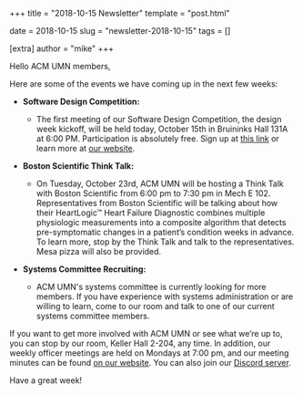 +++
title = "2018-10-15 Newsletter"
template = "post.html"

date = 2018-10-15
slug = "newsletter-2018-10-15"
tags = []

[extra]
author = "mike"
+++

<!-- more -->

Hello ACM UMN members,

Here are some of the events we have coming up in the next few weeks:
 
 - **Software Design Competition:**
   - The first meeting of our Software Design Competition, the design week kickoff, will be held today, October 15th in Bruininks Hall 131A at 6:00 PM. Participation is absolutely free. Sign up at [this link](https://z.umn.edu/sdcf18) or learn more at [our website](https://acm.umn.edu/events).

 - **Boston Scientific Think Talk:**
   - On Tuesday, October 23rd, ACM UMN will be hosting a Think Talk with Boston Scientific from 6:00 pm to 7:30 pm in Mech E 102. Representatives from Boston Scientific will be talking about how their HeartLogic™ Heart Failure Diagnostic combines multiple physiologic measurements into a composite algorithm that detects pre-symptomatic changes in a patient’s condition weeks in advance. To learn more, stop by the Think Talk and talk to the representatives. Mesa pizza will also be provided.

 - **Systems Committee Recruiting:**
   - ACM UMN's systems committee is currently looking for more members. If you have experience with systems administration or are willing to learn, come to our room and talk to one of our current systems committee members.

If you want to get more involved with ACM UMN or see what we’re up to, you can stop by our room, Keller Hall 2-204, any time. In addition, our weekly officer meetings are held on Mondays at 7:00 pm, and our meeting minutes can be found [on our website](https://acm.umn.edu/meeting-minutes). You can also join our [Discord server](https://z.umn.edu/acm-discord).

Have a great week!

